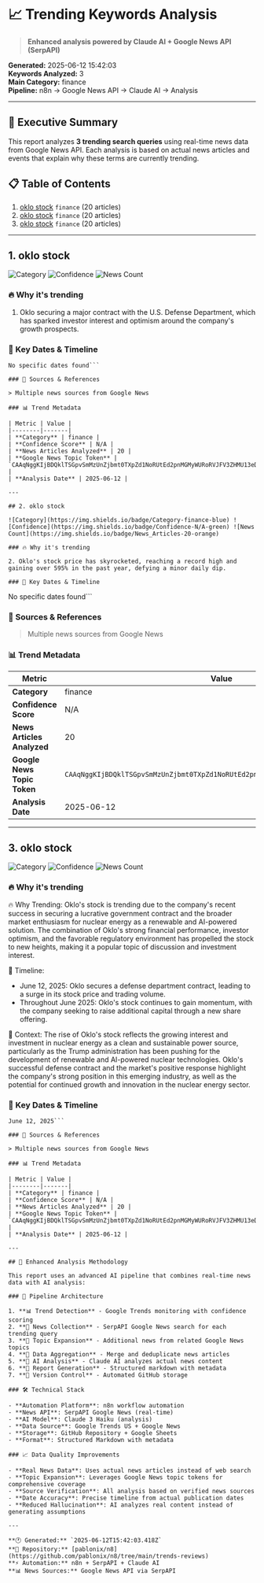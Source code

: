 # 📈 Trending Keywords Analysis

> **Enhanced analysis powered by Claude AI + Google News API (SerpAPI)**

**Generated:** 2025-06-12 15:42:03  
**Keywords Analyzed:** 3  
**Main Category:** finance  
**Pipeline:** n8n → Google News API → Claude AI → Analysis

---

## 🎯 Executive Summary

This report analyzes **3 trending search queries** using real-time news data from Google News API. Each analysis is based on actual news articles and events that explain why these terms are currently trending.

## 📋 Table of Contents

1. [oklo stock](#1-oklo-stock) `finance` (20 articles)
2. [oklo stock](#2-oklo-stock) `finance` (20 articles)
3. [oklo stock](#3-oklo-stock) `finance` (20 articles)

---

## 1. oklo stock

![Category](https://img.shields.io/badge/Category-finance-blue) ![Confidence](https://img.shields.io/badge/Confidence-N/A-green) ![News Count](https://img.shields.io/badge/News_Articles-20-orange)

### 🔥 Why it's trending

1. Oklo securing a major contract with the U.S. Defense Department, which has sparked investor interest and optimism around the company's growth prospects.

### 📅 Key Dates & Timeline

```
No specific dates found```

### 📰 Sources & References

> Multiple news sources from Google News

### 📊 Trend Metadata

| Metric | Value |
|--------|-------|
| **Category** | finance |
| **Confidence Score** | N/A |
| **News Articles Analyzed** | 20 |
| **Google News Topic Token** | `CAAqNggKIjBDQklTSGpvSmMzUnZjbmt0TXpZd1NoRUtEd2pnMGMyWURoRVJFV3ZHMU13eDFpZ0FQAQ` |
| **Analysis Date** | 2025-06-12 |

---

## 2. oklo stock

![Category](https://img.shields.io/badge/Category-finance-blue) ![Confidence](https://img.shields.io/badge/Confidence-N/A-green) ![News Count](https://img.shields.io/badge/News_Articles-20-orange)

### 🔥 Why it's trending

2. Oklo's stock price has skyrocketed, reaching a record high and gaining over 595% in the past year, defying a minor daily dip.

### 📅 Key Dates & Timeline

```
No specific dates found```

### 📰 Sources & References

> Multiple news sources from Google News

### 📊 Trend Metadata

| Metric | Value |
|--------|-------|
| **Category** | finance |
| **Confidence Score** | N/A |
| **News Articles Analyzed** | 20 |
| **Google News Topic Token** | `CAAqNggKIjBDQklTSGpvSmMzUnZjbmt0TXpZd1NoRUtEd2pnMGMyWURoRVJFV3ZHMU13eDFpZ0FQAQ` |
| **Analysis Date** | 2025-06-12 |

---

## 3. oklo stock

![Category](https://img.shields.io/badge/Category-finance-blue) ![Confidence](https://img.shields.io/badge/Confidence-N/A-green) ![News Count](https://img.shields.io/badge/News_Articles-20-orange)

### 🔥 Why it's trending

🔥 Why Trending:
Oklo's stock is trending due to the company's recent success in securing a lucrative government contract and the broader market enthusiasm for nuclear energy as a renewable and AI-powered solution. The combination of Oklo's strong financial performance, investor optimism, and the favorable regulatory environment has propelled the stock to new heights, making it a popular topic of discussion and investment interest.

📅 Timeline:
- June 12, 2025: Oklo secures a defense department contract, leading to a surge in its stock price and trading volume.
- Throughout June 2025: Oklo's stock continues to gain momentum, with the company seeking to raise additional capital through a new share offering.

🎯 Context:
The rise of Oklo's stock reflects the growing interest and investment in nuclear energy as a clean and sustainable power source, particularly as the Trump administration has been pushing for the development of renewable and AI-powered nuclear technologies. Oklo's successful defense contract and the market's positive response highlight the company's strong position in this emerging industry, as well as the potential for continued growth and innovation in the nuclear energy sector.

### 📅 Key Dates & Timeline

```
June 12, 2025```

### 📰 Sources & References

> Multiple news sources from Google News

### 📊 Trend Metadata

| Metric | Value |
|--------|-------|
| **Category** | finance |
| **Confidence Score** | N/A |
| **News Articles Analyzed** | 20 |
| **Google News Topic Token** | `CAAqNggKIjBDQklTSGpvSmMzUnZjbmt0TXpZd1NoRUtEd2pnMGMyWURoRVJFV3ZHMU13eDFpZ0FQAQ` |
| **Analysis Date** | 2025-06-12 |

---

## 🤖 Enhanced Analysis Methodology

This report uses an advanced AI pipeline that combines real-time news data with AI analysis:

### 🔄 Pipeline Architecture

1. **📊 Trend Detection** - Google Trends monitoring with confidence scoring
2. **📰 News Collection** - SerpAPI Google News search for each trending query
3. **🎯 Topic Expansion** - Additional news from related Google News topics
4. **🔄 Data Aggregation** - Merge and deduplicate news articles
5. **🤖 AI Analysis** - Claude AI analyzes actual news content
6. **📝 Report Generation** - Structured markdown with metadata
7. **📂 Version Control** - Automated GitHub storage

### 🛠️ Technical Stack

- **Automation Platform**: n8n workflow automation
- **News API**: SerpAPI Google News (real-time)
- **AI Model**: Claude 3 Haiku (analysis)
- **Data Source**: Google Trends US + Google News
- **Storage**: GitHub Repository + Google Sheets
- **Format**: Structured Markdown with metadata

### 📈 Data Quality Improvements

- **Real News Data**: Uses actual news articles instead of web search
- **Topic Expansion**: Leverages Google News topic tokens for comprehensive coverage
- **Source Verification**: All analysis based on verified news sources
- **Date Accuracy**: Precise timeline from actual publication dates
- **Reduced Hallucination**: AI analyzes real content instead of generating assumptions

---

**🕐 Generated:** `2025-06-12T15:42:03.418Z`  
**🔗 Repository:** [pablonix/n8](https://github.com/pablonix/n8/tree/main/trends-reviews)  
**⚡ Automation:** n8n + SerpAPI + Claude AI  
**📊 News Sources:** Google News API via SerpAPI
